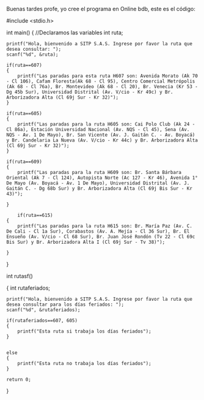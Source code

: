 Buenas tardes profe, yo cree el programa en Online bdb, este es el código:


#include <stdio.h>

int main()
{
    //Declaramos las variables
    int ruta;
    
    printf("Hola, bienvenido a SITP S.A.S. Ingrese por favor la ruta que desea consultar: ");
    scanf("%d", &ruta);
    
    if(ruta==607)
    {
        printf("Las paradas para esta ruta H607 son: Avenida Morato (Ak 70 - Cl 106), Cafam Floresta(Ak 68 - Cl 95), Centro Comercial Metrópolis (Ak 68 - Cl 76a), Br. Montevideo (Ak 68 - Cl 20), Br. Venecia (Kr 53 - Dg 45b Sur), Universidad Distrital (Av. V/cio - Kr 49c) y Br. Arborizadora Alta (Cl 69j Sur - Kr 32)");
    }
    
    if(ruta==605)
    {
        printf("Las paradas para la ruta H605 son: Cai Polo Club (Ak 24 - Cl 86a), Estación Universidad Nacional (Av. NQS - Cl 45), Sena (Av. NQS - Av. 1 De Mayo), Br. San Vicente (Av. J. Gaitán C. - Av. Boyacá) y Br. Candelaria La Nueva (Av. V/cio - Kr 44c) y Br. Arborizadora Alta (Cl 69j Sur - Kr 32)");
    }
    
    if(ruta==609)
    {
        printf("Las paradas para la ruta H609 son: Br. Santa Bárbara Oriental (Ak 7 - Cl 124), Autopista Norte (Ac 127 - Kr 46), Avenida 1° De Mayo (Av. Boyacá - Av. 1 De Mayo), Universidad Distrital (Av. J. Gaitán C. - Dg 68b Sur) y Br. Arborizadora Alta (Cl 69j Bis Sur - Kr 43)");
        
    }
    
        if(ruta==615)
    {
        printf("Las paradas para la ruta H615 son: Br. María Paz (Av. C. De Cali - Cl 1a Sur), Corabastos (Av. A. Mejía - Cl 36 Sur), Br. El Ensueño (Av. V/cio - Cl 68 Sur), Br. Juan José Rondón (Tv 22 - Cl 69c Bis Sur) y Br. Arborizadora Alta I (Cl 69j Sur - Tv 38)");
        
    }
    
}

int rutasf()

{
    int rutaferiados;
    
    printf("Hola, bienvenido a SITP S.A.S. Ingrese por favor la ruta que desea consultar para los días feriados: ");
    scanf("%d", &rutaferiados);
    
    if(rutaferiados==607, 605)
    {
        printf("Esta ruta si trabaja los días feriados");
    }


    else
    {
        printf("Esta ruta no trabaja los días feriados");
    }

    return 0;
}
